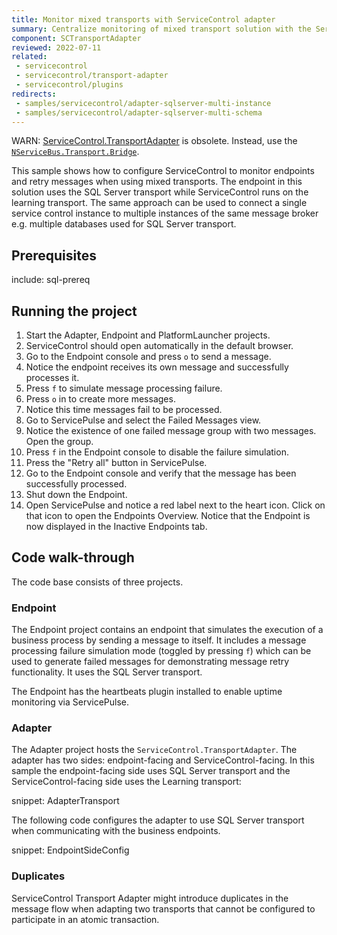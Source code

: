 ```yaml
---
title: Monitor mixed transports with ServiceControl adapter
summary: Centralize monitoring of mixed transport solution with the ServiceControl adapter
component: SCTransportAdapter
reviewed: 2022-07-11
related:
 - servicecontrol
 - servicecontrol/transport-adapter
 - servicecontrol/plugins
redirects:
 - samples/servicecontrol/adapter-sqlserver-multi-instance
 - samples/servicecontrol/adapter-sqlserver-multi-schema
---
```


WARN: [ServiceControl.TransportAdapter](/nservicebus/upgrades/supported-versions.md#other-packages-servicecontrol-transportadapter) is obsolete. Instead, use the [`NServiceBus.Transport.Bridge`](/nservicebus/bridge).

This sample shows how to configure ServiceControl to monitor endpoints and retry messages when using mixed transports. The endpoint in this solution uses the SQL Server transport while ServiceControl runs on the learning transport. The same approach can be used to connect a single service control instance to multiple instances of the same message broker e.g. multiple databases used for SQL Server transport.

## Prerequisites

include: sql-prereq

## Running the project

 1. Start the Adapter, Endpoint and PlatformLauncher projects.
 1. ServiceControl should open automatically in the default browser.
 1. Go to the Endpoint console and press `o` to send a message.
 1. Notice the endpoint receives its own message and successfully processes it.
 1. Press `f` to simulate message processing failure.
 1. Press `o` in to create more messages.
 1. Notice this time messages fail to be processed.
 1. Go to ServicePulse and select the Failed Messages view.
 1. Notice the existence of one failed message group with two messages. Open the group.
 1. Press `f` in the Endpoint console to disable the failure simulation.
 1. Press the "Retry all" button in ServicePulse.
 1. Go to the Endpoint console and verify that the message has been successfully processed.
 1. Shut down the Endpoint.
 1. Open ServicePulse and notice a red label next to the heart icon. Click on that icon to open the Endpoints Overview. Notice that the Endpoint is now displayed in the Inactive Endpoints tab.


## Code walk-through 

The code base consists of three projects.


### Endpoint

The Endpoint project contains an endpoint that simulates the execution of a business process by sending a message to itself. It includes a message processing failure simulation mode (toggled by pressing `f`) which can be used to generate failed messages for demonstrating message retry functionality. It uses the SQL Server transport.

The Endpoint has the heartbeats plugin installed to enable uptime monitoring via ServicePulse.


### Adapter

The Adapter project hosts the `ServiceControl.TransportAdapter`. The adapter has two sides: endpoint-facing and ServiceControl-facing. In this sample the endpoint-facing side uses SQL Server transport and the ServiceControl-facing side uses the Learning transport:

snippet: AdapterTransport

The following code configures the adapter to use SQL Server transport when communicating with the business endpoints.

snippet: EndpointSideConfig


### Duplicates

ServiceControl Transport Adapter might introduce duplicates in the message flow when adapting two transports that cannot be configured to participate in an atomic transaction.
